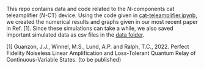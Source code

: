 This repo contains data and code related to the $N$-components cat teleamplifier ($N$-CT) device. Using the code given in [cat-teleamplifier.ipynb](https://github.com/JGuanzon/cat-teleamplifier/blob/main/cat-teleamplifier.ipynb), we created the numerical results and graphs given in our most recent paper in Ref. [1]. Since these simulations can take a while, we also saved important simulated data as csv files in the [data folder](https://github.com/JGuanzon/cat-teleamplifier/tree/main/data). 

[1] Guanzon, J.J., Winnel, M.S., Lund, A.P. and Ralph, T.C., 2022. Perfect Fidelity Noiseless Linear Amplification and Loss-Tolerant Quantum Relay of Continuous-Variable States. (to be published) 
